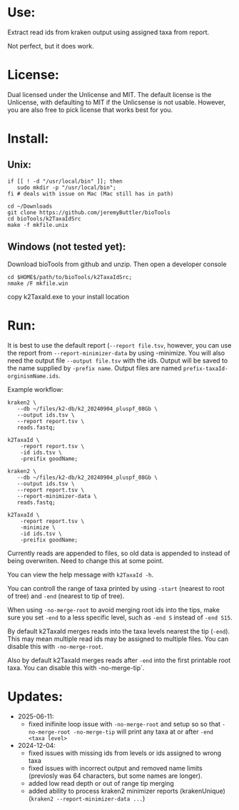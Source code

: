 # Use:

Extract read ids from kraken output using assigned taxa
  from report.

Not perfect, but it does work.

# License:

Dual licensed under the Unlicense and MIT. The default
  license is the Unlicense, with defaulting to MIT if
  the Unlicsense is not usable. However, you are also free
  to pick license that works best for you.

# Install:

## Unix:

```
if [[ ! -d "/usr/local/bin" ]]; then
   sudo mkdir -p "/usr/local/bin";
fi # deals with issue on Mac (Mac still has in path)

cd ~/Downloads
git clone https://github.com/jeremyButtler/bioTools
cd bioTools/k2TaxaIdSrc
make -f mkfile.unix
```

## Windows (not tested yet):

Download bioTools from github and unzip. Then open a
  developer console

```
cd $HOME$/path/to/bioTools/k2TaxaIdSrc;
nmake /F mkfile.win
```

copy k2TaxaId.exe to your install location

# Run:

It is best to use the default report (`--report file.tsv`,
  however, you can use the report
  from `--report-minimizer-data` by using -minimize.  You
  will also need the output file `--output file.tsv` with
  the ids. Output will be saved to the name supplied 
  by `-prefix name`. Output files are
  named `prefix-taxaId-orginismName.ids`.

Example workflow:

```
kraken2 \
   --db ~/files/k2-db/k2_20240904_pluspf_08Gb \
   --output ids.tsv \
   --report report.tsv \
   reads.fastq;

k2TaxaId \
    -report report.tsv \
    -id ids.tsv \
    -preifix goodName;
```

```
kraken2 \
   --db ~/files/k2-db/k2_20240904_pluspf_08Gb \
   --output ids.tsv \
   --report report.tsv \
   --report-minimizer-data \
   reads.fastq;

k2TaxaId \
    -report report.tsv \
    -minimize \
    -id ids.tsv \
    -preifix goodName;
```

Currently reads are appended to files, so old data is
  appended to instead of being overwriten. Need to change
  this at some point.

You can view the help message with `k2TaxaId -h`.

You can controll the range of taxa printed by using
  `-start` (nearest to root of tree) and `-end`
  (nearest to tip of tree).

When using `-no-merge-root` to avoid merging root ids
  into the tips, make sure you set `-end` to a less
  specific level, such as `-end S` instead of `-end S15`.

By default k2TaxaId merges reads into the taxa levels
  nearest the tip (`-end`). This may mean multiple read
  ids may be assigned to multiple files. You can disable
  this with `-no-merge-root`.

Also by default k2TaxaId merges reads after `-end` into
  the first printable root taxa. You can disable this
  with -no-merge-tip`.

# Updates:

- 2025-06-11:
  - fixed inifinite loop issue with `-no-merge-root` and
    setup so so that `-no-merge-root -no-merge-tip` will
    print any taxa at or after `-end <taxa level>`
- 2024-12-04:
  - fixed issues with missing ids from levels or ids
    assigned to wrong taxa
  - fixed issues with incorrect output and removed name
    limits (previosly was 64 characters, but some names
    are longer).
  - added low read depth or out of range tip merging
  - added ability to process kraken2 minimizer reports
    (krakenUnique) (`kraken2 --report-minimizer-data ...`)
